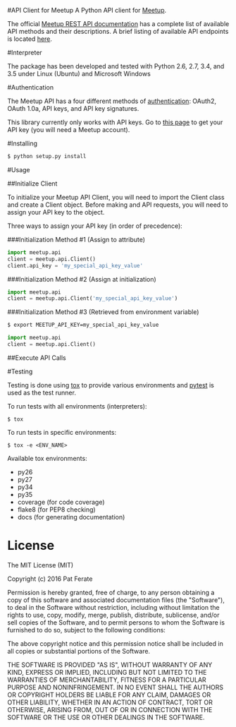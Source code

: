#API Client for Meetup
A Python API client for [Meetup](http://meetup.com).

The official [Meetup REST API documentation](http://www.meetup.com/meetup_api/docs/) has a complete list of available API methods and their descriptions.  A brief listing of available API endpoints is located [here](API_METHODS.md).

#Interpreter

The package has been developed and tested with Python 2.6, 2.7, 3.4, and 3.5 under Linux (Ubuntu) and Microsoft Windows

#Authentication

The Meetup API has a four different methods of [authentication](http://www.meetup.com/meetup_api/auth/): OAuth2, OAuth 1.0a, API keys, and API key signatures.

This library currently only works with API keys.  Go to [this page](https://secure.meetup.com/meetup_api/key/) to get your API key (you will need a Meetup account).


#Installing

```bash
$ python setup.py install
```
	
#Usage

##Initialize Client

To initialize your Meetup API Client, you will need to import the Client class and create a Client object.  Before making and API requests, you will need to assign your API key to the object.

Three ways to assign your API key (in order of precedence):

###Initialization Method #1 (Assign to attribute)
```python
import meetup.api
client = meetup.api.Client()
client.api_key = 'my_special_api_key_value'
```

###Initialization Method #2 (Assign at initialization)
```python
import meetup.api
client = meetup.api.Client('my_special_api_key_value')
```

###Initialization Method #3 (Retrieved from environment variable)
```bash
$ export MEETUP_API_KEY=my_special_api_key_value
```
```python
import meetup.api
client = meetup.api.Client()
```


##Execute API Calls

#Testing

Testing is done using [tox](http://testrun.org/tox/latest/) to provide various environments and [pytest](http://pytest.org) is used as the test runner.

To run tests with all environments (interpreters):

    $ tox

To run tests in specific environments:

    $ tox -e <ENV_NAME>
    
Available tox environments:

* py26
* py27
* py34
* py35
* coverage (for code coverage)
* flake8 (for PEP8 checking)
* docs (for generating documentation)


License
=======

The MIT License (MIT)

Copyright (c) 2016 Pat Ferate

Permission is hereby granted, free of charge, to any person obtaining a copy
of this software and associated documentation files (the "Software"), to deal
in the Software without restriction, including without limitation the rights
to use, copy, modify, merge, publish, distribute, sublicense, and/or sell
copies of the Software, and to permit persons to whom the Software is
furnished to do so, subject to the following conditions:

The above copyright notice and this permission notice shall be included in all
copies or substantial portions of the Software.

THE SOFTWARE IS PROVIDED "AS IS", WITHOUT WARRANTY OF ANY KIND, EXPRESS OR
IMPLIED, INCLUDING BUT NOT LIMITED TO THE WARRANTIES OF MERCHANTABILITY,
FITNESS FOR A PARTICULAR PURPOSE AND NONINFRINGEMENT. IN NO EVENT SHALL THE
AUTHORS OR COPYRIGHT HOLDERS BE LIABLE FOR ANY CLAIM, DAMAGES OR OTHER
LIABILITY, WHETHER IN AN ACTION OF CONTRACT, TORT OR OTHERWISE, ARISING FROM,
OUT OF OR IN CONNECTION WITH THE SOFTWARE OR THE USE OR OTHER DEALINGS IN THE
SOFTWARE.
